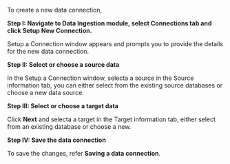 To create a new data connection,

**Step I: Navigate to Data Ingestion module, select Connections tab and click Setup New Connection.** 

Setup a Connection window appears and prompts you to provide the details for the new data connection.

**Step II: Select or choose a source data**

In the Setup a Connection window, selecta a source in the Source information tab, you can either select from the existing source databases or choose a new data source.

**Step III: Select or choose a target data**

Click **Next** and selecta a target in the Target information tab, either select from an existing database or choose a new.

**Step IV: Save the data connection**

To save the changes, refer **Saving a data connection**.

